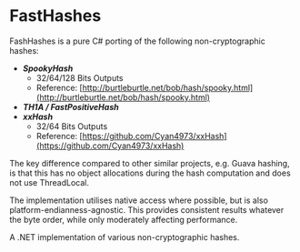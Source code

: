 # FastHashes

FashHashes is a pure C# porting of the following non-cryptographic hashes:

 - *__SpookyHash__*
   - 32/64/128 Bits Outputs
   - Reference: [http://burtleburtle.net/bob/hash/spooky.html](http://burtleburtle.net/bob/hash/spooky.html)
 - *__TH1A / FastPositiveHash__*
 - *__xxHash__*
   - 32/64 Bits Outputs
   - Reference: [https://github.com/Cyan4973/xxHash](https://github.com/Cyan4973/xxHash)



The key difference compared to other similar projects, e.g. Guava hashing, is that this has no object allocations during the hash computation and does not use ThreadLocal.

The implementation utilises native access where possible, but is also platform-endianness-agnostic. This provides consistent results whatever the byte order, while only moderately affecting performance.

A .NET implementation of various non-cryptographic hashes.
